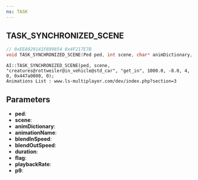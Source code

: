 ```yaml
---
ns: TASK
---
```

## TASK_SYNCHRONIZED_SCENE

```c
// 0xEEA929141F699854 0x4F217E7B
void TASK_SYNCHRONIZED_SCENE(Ped ped, int scene, char* animDictionary, char* animationName, float blendInSpeed, float blendOutSpeed, int duration, int flag, float playbackRate, Any p9);
```

```
AI::TASK_SYNCHRONIZED_SCENE(ped, scene, "creatures@rottweiler@in_vehicle@std_car", "get_in", 1000.0, -8.0, 4, 0, 0x447a0000, 0);  
Animations List : www.ls-multiplayer.com/dev/index.php?section=3  
```

## Parameters
* **ped**: 
* **scene**: 
* **animDictionary**: 
* **animationName**: 
* **blendInSpeed**: 
* **blendOutSpeed**: 
* **duration**: 
* **flag**: 
* **playbackRate**: 
* **p9**: 

